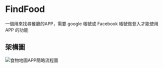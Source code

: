 # FindFood
一個用來找尋餐廳的APP，需要 google 帳號或 Facebook 帳號做登入才能使用 APP 的功能

## 架構圖
![食物地圖APP簡略流程圖](https://github.com/TzuyuLiu/FindFood/assets/48132689/b79b0821-7684-4e29-b3a7-3b85f4de2531)
